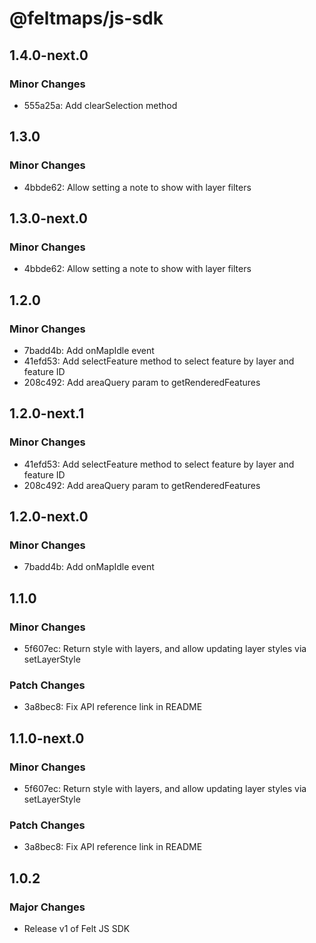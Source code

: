 # @feltmaps/js-sdk

## 1.4.0-next.0

### Minor Changes

- 555a25a: Add clearSelection method

## 1.3.0

### Minor Changes

- 4bbde62: Allow setting a note to show with layer filters

## 1.3.0-next.0

### Minor Changes

- 4bbde62: Allow setting a note to show with layer filters

## 1.2.0

### Minor Changes

- 7badd4b: Add onMapIdle event
- 41efd53: Add selectFeature method to select feature by layer and feature ID
- 208c492: Add areaQuery param to getRenderedFeatures

## 1.2.0-next.1

### Minor Changes

- 41efd53: Add selectFeature method to select feature by layer and feature ID
- 208c492: Add areaQuery param to getRenderedFeatures

## 1.2.0-next.0

### Minor Changes

- 7badd4b: Add onMapIdle event

## 1.1.0

### Minor Changes

- 5f607ec: Return style with layers, and allow updating layer styles via setLayerStyle

### Patch Changes

- 3a8bec8: Fix API reference link in README

## 1.1.0-next.0

### Minor Changes

- 5f607ec: Return style with layers, and allow updating layer styles via setLayerStyle

### Patch Changes

- 3a8bec8: Fix API reference link in README

## 1.0.2

### Major Changes

- Release v1 of Felt JS SDK
